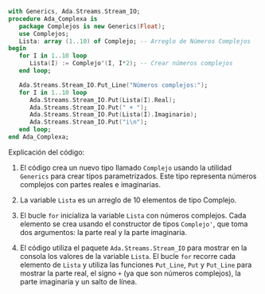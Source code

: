 ```ada
with Generics, Ada.Streams.Stream_IO;
procedure Ada_Complexa is
   package Complejos is new Generics(Float);
   use Complejos;
   Lista: array (1..10) of Complejo; -- Arreglo de Números Complejos
begin
   for I in 1..10 loop
      Lista(I) := Complejo'(I, I*2); -- Crear números complejos
   end loop;

   Ada.Streams.Stream_IO.Put_Line("Números complejos:");
   for I in 1..10 loop
      Ada.Streams.Stream_IO.Put(Lista(I).Real);
      Ada.Streams.Stream_IO.Put(" + ");
      Ada.Streams.Stream_IO.Put(Lista(I).Imaginario);
      Ada.Streams.Stream_IO.Put("i\n");
   end loop;
end Ada_Complexa;
```

Explicación del código:

1. El código crea un nuevo tipo llamado `Complejo` usando la utilidad `Generics` para crear tipos parametrizados. Este tipo representa números complejos con partes reales e imaginarias.

2. La variable `Lista` es un arreglo de 10 elementos de tipo Complejo.

3. El bucle `for` inicializa la variable `Lista` con números complejos. Cada elemento se crea usando el constructor de tipos `Complejo'`, que toma dos argumentos: la parte real y la parte imaginaria.

4. El código utiliza el paquete `Ada.Streams.Stream_IO` para mostrar en la consola los valores de la variable `Lista`. El bucle `for` recorre cada elemento de `Lista` y utiliza las funciones `Put_Line`, `Put` y `Put_Line` para mostrar la parte real, el signo `+` (ya que son números complejos), la parte imaginaria y un salto de línea.